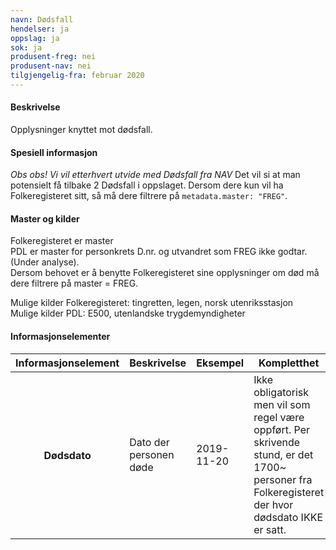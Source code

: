 ```yaml
---
navn: Dødsfall
hendelser: ja
oppslag: ja
sok: ja
produsent-freg: nei
produsent-nav: nei
tilgjengelig-fra: februar 2020
---
```


#### Beskrivelse

Opplysninger knyttet mot dødsfall.

#### Spesiell informasjon

*Obs obs! Vi vil etterhvert utvide med Dødsfall fra NAV*
Det vil si at man potensielt få tilbake 2 Dødsfall i oppslaget. Dersom dere kun vil ha Folkeregisteret sitt, så må dere filtrere på `metadata.master: "FREG"`.

#### Master og kilder

Folkeregisteret er master  
PDL er master for personkrets D.nr. og utvandret som FREG ikke godtar. (Under analyse).  
Dersom behovet er å benytte Folkeregisteret sine opplysninger om død må dere filtrere på master = FREG.

Mulige kilder Folkeregisteret: tingretten, legen, norsk utenriksstasjon  
Mulige kilder PDL: E500, utenlandske trygdemyndigheter

#### Informasjonselementer
<table class="table">
  <thead>
    <tr>
      <th>Informasjonselement</th>
      <th>Beskrivelse</th>
      <th>Eksempel</th>
      <th>Kompletthet</th>
      <th>Kvalitet</th>
    </tr>
  </thead>
    <tbody>
      <tr>
        <th scope="row">Dødsdato</th>
        <td>Dato der personen døde</td>
        <td>2019-11-20</td>
        <td>Ikke obligatorisk men vil som regel være oppført. Per skrivende stund, er det 1700~ personer fra Folkeregisteret der hvor dødsdato IKKE er satt.</td>
        <td>God</td>
      </tr>
    </tbody>
</table>
